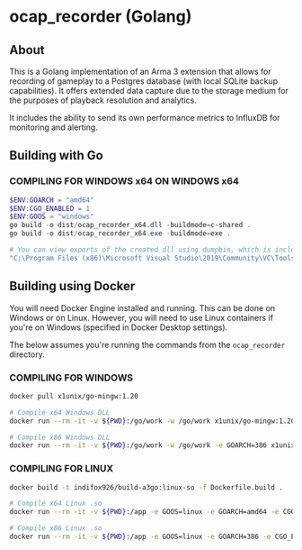 # ocap_recorder (Golang)

## About

This is a Golang implementation of an Arma 3 extension that allows for recording of gameplay to a Postgres database (with local SQLite backup capabilities). It offers extended data capture due to the storage medium for the purposes of playback resolution and analytics.

It includes the ability to send its own performance metrics to InfluxDB for monitoring and alerting.

## Building with Go

### COMPILING FOR WINDOWS x64 ON WINDOWS x64

```ps1
$ENV:GOARCH = "amd64"
$ENV:CGO_ENABLED = 1
$ENV:GOOS = "windows"
go build -o dist/ocap_recorder_x64.dll -buildmode=c-shared .
go build -o dist/ocap_recorder_x64.exe -buildmode=exe .

# You can view exports of the created dll using dumpbin, which is included with Visual Studio installations
"C:\Program Files (x86)\Microsoft Visual Studio\2019\Community\VC\Tools\MSVC\14.29.30037\bin\Hostx86\x86\dumpbin.exe" /exports ocap_recorder_x64.dll
```

## Building using Docker

You will need Docker Engine installed and running. This can be done on Windows or on Linux. However, you will need to use Linux containers if you're on Windows (specified in Docker Desktop settings).

The below assumes you're running the commands from the `ocap_recorder` directory.

### COMPILING FOR WINDOWS

```bash
docker pull x1unix/go-mingw:1.20

# Compile x64 Windows DLL
docker run --rm -it -v ${PWD}:/go/work -w /go/work x1unix/go-mingw:1.20 go build -o dist/ocap_recorder_x64.dll -buildmode=c-shared .

# Compile x86 Windows DLL
docker run --rm -it -v ${PWD}:/go/work -w /go/work -e GOARCH=386 x1unix/go-mingw:1.20 go build -o dist/ocap_recorder.dll -buildmode=c-shared .
```

### COMPILING FOR LINUX

```bash
docker build -t indifox926/build-a3go:linux-so -f Dockerfile.build .

# Compile x64 Linux .so
docker run --rm -it -v ${PWD}:/app -e GOOS=linux -e GOARCH=amd64 -e CGO_ENABLED=1 -e CC=gcc indifox926/build-a3go:linux-so go build -o dist/ocap_recorder_x64.so -linkshared .

# Compile x86 Linux .so
docker run --rm -it -v ${PWD}:/app -e GOOS=linux -e GOARCH=386 -e CGO_ENABLED=1 -e CC=gcc indifox926/build-a3go:linux-so go build -o dist/ocap_recorder.so -linkshared .
```
